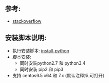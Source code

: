 

## 参考:


- [stackoverflow](http://stackoverflow.com/questions/8087184/problems-installing-python3-on-rhel)


## 安装脚本说明:

- 执行安装脚本: [install-python](./yum-install-python.sh)
- 脚本安装:
    - 同时安装python2.7 和 python3.4
    - 同时安装 pip2 和 pip3
- 支持 centos6.5 x64 和 7.x (默认注释掉,可打开)


    


